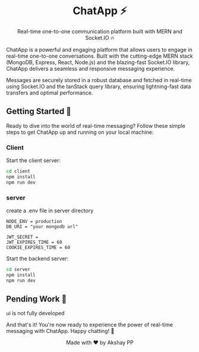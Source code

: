 <div align="center">
 <h1>ChatApp ⚡</h1>
 <p>Real-time one-to-one communication platform built with MERN and Socket.IO 🔥</p>
</div>

ChatApp is a powerful and engaging platform that allows users to engage in real-time one-to-one conversations. Built with the cutting-edge MERN stack (MongoDB, Express, React, Node.js) and the blazing-fast Socket.IO library, ChatApp delivers a seamless and responsive messaging experience.

Messages are securely stored in a robust database and fetched in real-time using Socket.IO and the tanStack query library, ensuring lightning-fast data transfers and optimal performance.

## Getting Started 🚀

Ready to dive into the world of real-time messaging? Follow these simple steps to get ChatApp up and running on your local machine:

### Client

Start the client server:

```bash
cd client
npm install
npm run dev
```

### server

create a .env file in server directory

```env
NODE_ENV = production
DB_URI = "your mongodb url"

JWT_SECRET = 
JWT_EXPIRES_TIME = 60
COOKIE_EXPIRES_TIME = 60
```

Start the backend server:

```bash
cd server
npm install
npm run dev
```

## Pending Work 🚧

ui is not fully developed



And that's it! You're now ready to experience the power of real-time messaging with ChatApp. Happy chatting! 💬
<div align="center">
  Made with ❤️ by Akshay PP
</div
